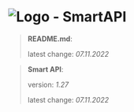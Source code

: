 # ![Logo](https://cdn.minevalley.eu/branding/logo_64px_cropped.png) - SmartAPI

> **README.md**:
>
> latest change: _07.11.2022_

> **Smart API**:
>
> version: _1.27_
>
> latest change: _07.11.2022_

